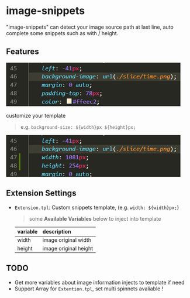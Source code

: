 # image-snippets

"image-snippets" can detect your image source path at last line, auto complete some snippets such as with / height.

## Features

![feat-default](images/feat-1.gif)

customize your template

> e.g. `background-size: ${width}px ${height}px;`

![feat-custom](images/feat-2.gif)

## Extension Settings

- `Extension.tpl`: Custom snippets template, (e.g. `width: ${width}px;`)

  > some **Available Variables** below to inject into template

  | variable | description           |
  | -------- | --------------------- |
  | width    | image original width  |
  | height   | image original height |

## TODO

- Get more variables about image information injects to template if need
- Support Array for `Extention.tpl`, set multi spinnets avaliable !
